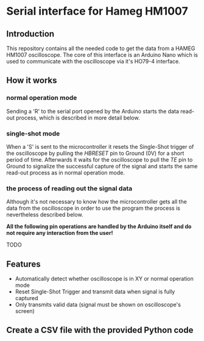 # Serial interface for Hameg HM1007
## Introduction
This repository contains all the needed code to get the data from a HAMEG HM1007 oscilloscope. The core of this interface is an Arduino Nano which is used to communicate with the oscilloscope via it's HO79-4 interface.

## How it works
### normal operation mode
Sending a 'R' to the serial port opened by the Arduino starts the data read-out process, which is described in more detail below.

### single-shot mode
When a 'S' is sent to the microcontroller it resets the Single-Shot trigger of the oscilloscope by pulling the *HBRESET* pin to Ground (0V) for a short period of time. Afterwards it waits for the oscilloscope to pull the *TE* pin to Ground to signalize the successful capture of the signal and starts the same read-out process as in normal operation mode.

### the process of reading out the signal data
Although it's not necessary to know how the microcontroller gets all the data from the oscilloscope in order to use the program the process is nevertheless described below. 


**All the following pin operations are handled by the Arduino itself and do not require any interaction from the user!**

TODO

## Features
- Automatically detect whether oscilloscope is in XY or normal operation mode
- Reset Single-Shot Trigger and transmit data when signal is fully captured
- Only transmits valid data (signal must be shown on oscilloscope's screen)

## Create a CSV file with the provided Python code